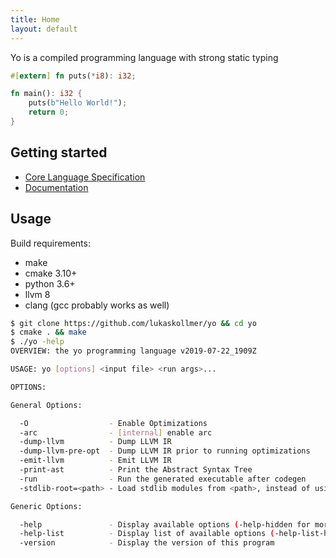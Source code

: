 ```yaml
---
title: Home
layout: default
---
```


Yo is a compiled programming language with strong static typing

```rust
#[extern] fn puts(*i8): i32;

fn main(): i32 {
    puts(b"Hello World!");
    return 0;
}
```

## Getting started

- <a class="casual-underlined" href="/spec.html">Core Language Specification</a>
- <a class="casual-underlined" href="/docs/index.html">Documentation</a>


## Usage

Build requirements:
- make
- cmake 3.10+
- python 3.6+
- llvm 8
- clang (gcc probably works as well)

```bash
$ git clone https://github.com/lukaskollmer/yo && cd yo
$ cmake . && make
$ ./yo -help
OVERVIEW: the yo programming language v2019-07-22_1909Z

USAGE: yo [options] <input file> <run args>...

OPTIONS:

General Options:

  -O                  - Enable Optimizations
  -arc                - [internal] enable arc
  -dump-llvm          - Dump LLVM IR
  -dump-llvm-pre-opt  - Dump LLVM IR prior to running optimizations
  -emit-llvm          - Emit LLVM IR
  -print-ast          - Print the Abstract Syntax Tree
  -run                - Run the generated executable after codegen
  -stdlib-root=<path> - Load stdlib modules from <path>, instead of using the bundled ones

Generic Options:

  -help               - Display available options (-help-hidden for more)
  -help-list          - Display list of available options (-help-list-hidden for more)
  -version            - Display the version of this program
```
